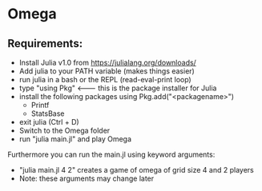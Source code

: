 # Omega
## Requirements:
- Install Julia v1.0 from https://julialang.org/downloads/
- Add julia to your PATH variable (makes things easier)
- run julia in a bash or the REPL (read-eval-print loop)
- type "using Pkg" <--- this is the package installer for Julia
- install the following packages using Pkg.add("\<packagename\>")
  - Printf
  - StatsBase
- exit julia (Ctrl + D)
- Switch to the Omega folder
- run "julia main.jl" and play Omega

Furthermore you can run the main.jl using keyword arguments:
  - "julia main.jl 4 2" creates a game of omega of grid size 4 and 2 players
  - Note: these arguments may change later

